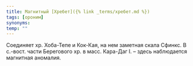 ```yaml
---
title: Магнитный [Хребет]({% link _terms/хребет.md %})
tags: [ороним]
synonyms:
temp: ""
---
```


Соединяет хр. Хоба-Тепе и Кок-Кая, на нем заметная скала Сфинкс. В с.-вост.
части Берегового хр. в масс. Кара-Даг I. – здесь наблюдается магнитная аномалия.

